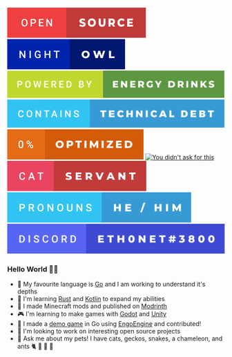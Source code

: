 [![Open source](./badges/open-source.svg)](https://forthebadge.com)
[![Night owl](./badges/night-owl.svg)](https://forthebadge.com)
[![Powered by energy drinks](./badges/powered-by-energy-drinks.svg)](https://forthebadge.com)
[![Contains technical debt](./badges/contains-technical-debt.svg)](https://forthebadge.com)
[![0% optimised](./badges/0-percent-optimized.svg)](https://forthebadge.com)
[![You didn't ask for this](https://forthebadge.com/images/badges/you-didnt-ask-for-this.svg)](https://forthebadge.com)
[![Cat servant](./badges/cat-servant.svg)](https://forthebadge.com)
[![Pronouns: he / him](./badges/pronouns-he-_-him.svg)](https://forthebadge.com)
[![Discord: eth0net#3800](./badges/discord-eth0net-3800.svg)](https://forthebadge.com)

### Hello World 🖖🏻

- 💙 My favourite language is [Go](https://go.dev) and I am working to understand it's depths
- 🦀 I'm learning [Rust](https://www.rust-lang.org) and [Kotlin](https://kotlinlang.org) to expand my abilities
- 🧊 I made Minecraft mods and published on [Modrinth](https://modrinth.com/user/eth0net)
- 🎮 I'm learning to make games with [Godot](https://godotengine.org) and [Unity](https://unity.com)
- 👾 I made a [demo game](https://github.com/eth0net/magicgame) in Go using [EngoEngine](https://github.com/EngoEngine/engo) and contributed!
- 👥 I'm looking to work on interesting open source projects
- 💬 Ask me about my pets! I have cats, geckos, snakes, a chameleon, and ants 🐈 🦎 🐍 🐜

<!--
**eth0net/eth0net** is a ✨ _special_ ✨ repository because its `README.md` (this file) appears on your GitHub profile.

Here are some ideas to get you started:

- 🔭 I’m currently working on ...
- 🌱 I’m currently learning ...
- 👯 I’m looking to collaborate on ...
- 🤔 I’m looking for help with ...
- 💬 Ask me about ...
- 📫 How to reach me: ...
- 😄 Pronouns: ...
- ⚡ Fun fact: ...
-->

